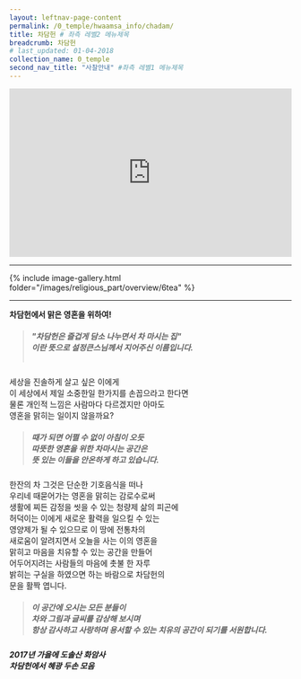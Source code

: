 ```yaml
---
layout: leftnav-page-content
permalink: /0_temple/hwaamsa_info/chadam/
title: 차담헌 # 좌측 레벨2 메뉴제목
breadcrumb: 차담헌 
# last_updated: 01-04-2018 
collection_name: 0_temple
second_nav_title: "사찰안내" #좌측 레벨1 메뉴제목
---
```



<iframe width="100%"
        height="300"
        src="https://youtube.com/embed/eLLwpnl7vKI?t=16"
        frameborder="0"      
        controls="1"  
        allowfullscreen></iframe>

---

{% include image-gallery.html folder="/images/religious_part/overview/6tea" %}

---

**차담헌에서 맑은 영혼을 위하여!**<br>

> ##### ***"차담헌은 즐겁게 담소 나누면서 차 마시는 집" <br>이란 뜻으로 설정큰스님께서 지어주신 이름입니다.***<br><br>

세상을 진솔하게 살고 싶은 이에게 <br>
이 세상에서 제일 소중한일 한가지를 손꼽으라고 한다면<br>
물론 개인적 느낌은 사람마다 다르겠지만 아마도<br>
영혼을 맑히는 일이지 않을까요?<br>

> ##### **때가 되면 어쩔 수 없이 아침이 오듯<br> 따뜻한 영혼을 위한 차마시는 공간은<br> 뜻 있는 이들을 안온하게 하고 있습니다.**

한잔의 차 그것은 단순한 기호음식을 떠나<br>
우리네 때묻어가는 영혼을 맑히는 감로수로써<br>
생활에 찌든 감정을 씻을 수 있는 청량제 삶의 피곤에<br>
허덕이는 이에게 새로운 활력을 일으킬 수 있는<br>
영양제가 될 수 있으므로 이 땅에 전통차의<br>
새로움이 알려지면서 오늘을 사는 이의 영혼을<br>
맑히고 마음을 치유할 수 있는 공간을 만들어<br>
어두어지려는 사람들의 마음에 촛불 한 자루<br>
밝히는 구실을 하였으면 하는 바람으로 차담헌의<br>
문을 활짝 엽니다.

> ##### **이 공간에 오시는 모든 분들이<br> 차와 그림과 글씨를 감상해 보시며<br> 항상 감사하고 사랑하며 용서할 수 있는 치유의 공간이 되기를 서원합니다.**

***2017년 가을에 도솔산 화암사***<br>
***차담헌에서 혜광 두손 모음***<br>
